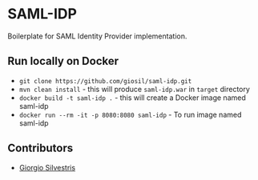 # SAML-IDP 

Boilerplate for SAML Identity Provider implementation.

## Run locally on Docker

- `git clone https://github.com/giosil/saml-idp.git` 
- `mvn clean install` - this will produce `saml-idp.war` in `target` directory
- `docker build -t saml-idp .` - this will create a Docker image named saml-idp
- `docker run --rm -it -p 8080:8080 saml-idp` - To run image named saml-idp

## Contributors

* [Giorgio Silvestris](https://github.com/giosil)

